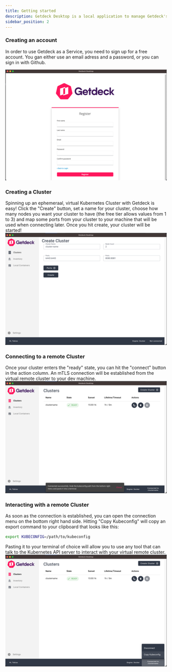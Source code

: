 ```yaml
---
title: Getting started
description: Getdeck Desktop is a local application to manage Getdeck's virtual Kubernetes clusters
sidebar_position: 2
---
```

### Creating an account
In order to use Getdeck as a Service, you need to sign up for a free account. You gan either use an email adress and a password, or you can sign 
in with Github.

![Screenshot of the Getdeck Desktop registration form](/img/getting-started/register.png "Register Screenshot")

### Creating a Cluster
Spinning up an ephemeraal, virtual Kubernetes Cluster with Getdeck is easy! Click the "Create" button, set a name for your cluster, choose how many nodes you want
your cluster to have (the free tier allows values from 1 to 3) and map some ports from your cluster to your machine that will be used when connecting later.
Once you hit create, your cluster will be started!
![Screenshot of the Getdeck Desktop cluster creation form](/img/getting-started/cluster-create.png "CLuster Create Screenshot")

### Connecting to a remote Cluster
Once your cluster enters the "ready" state, you can hit the "connect" button in the action column. An mTLS connection will be established from the virtual remote cluster 
to your dev machine.
![Screenshot of the Getdeck Desktop cluster connection process](/img/getting-started/cluster-connect.png "CLuster Connect Screenshot")

### Interacting with a remote Cluster
As soon as the connection is established, you can open the connection menu on the bottom right hand side. Hitting "Copy Kubeconfig" will copy an export command to your
clipboard that looks like this:
```bash
export KUBECONFIG=/path/to/kubeconfig
```
Pasting it to your terminal of choice will allow you to use any tool that can talk to the Kubernetes API server to interact with your virtual remote cluster.
![Screenshot of the Getdeck Desktop cluster kubeconfig copy process](/img/getting-started/copy-kubeconfig.png "Copy Kubeconfig Screenshot")

